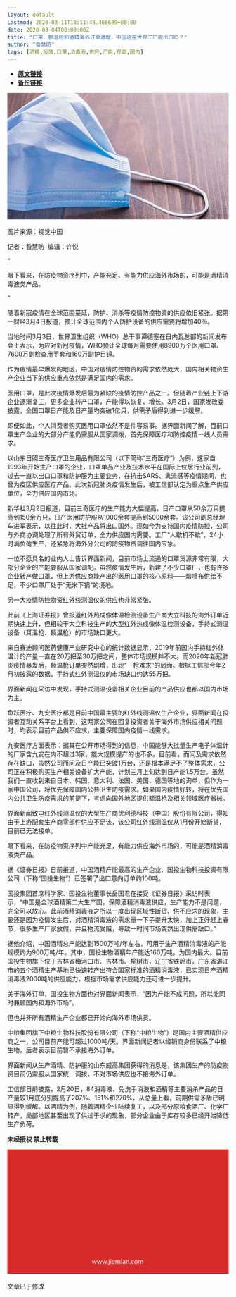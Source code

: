 ```yaml
---
layout: default
Lastmod: 2020-03-11T18:11:48.466689+00:00
date: 2020-03-04T00:00:00Z
title: "口罩、额温枪和酒精海外订单激增，中国这座世界工厂能出口吗？"
author: "昝慧昉"
tags: [酒精,疫情,口罩,消毒液,供应,产能,界面,国内]
---
```


* [**原文链接**](https://mp.weixin.qq.com/s/893JgYoBn9-KLSvYls2jFQ)
* [**备份链接**](http://archive.today/2rWIo)


![](/images/post/d778d7b73e552938c8db609a157d5b62.jpg)

图片来源：视觉中国

记者：昝慧昉  编辑：许悦

“

  

眼下看来，在防疫物资序列中，产能充足、有能力供应海外市场的，可能是酒精消毒液类产品。

  

”

随着新冠疫情在全球范围蔓延，防护、消杀等疫情防控物资的供应依旧紧张。据第一财经3月4日报道，预计全球范围内个人防护设备的供应需要将增加40％。  

当地时间3月3日，世界卫生组织（WHO）总干事谭德塞在日内瓦总部的新闻发布会上表示，为应对新冠疫情，WHO预计全球每月需要使用8900万个医用口罩、 7600万副检查用手套和160万副护目镜。

作为疫情最早爆发的地区，中国对疫情防控物资的需求依然庞大，国内相关物资生产企业当下的供应重点依然是满足国内的需求。

医用口罩，是此次疫情爆发后最为紧缺的疫情防控产品之一。但随着产业链上下游企业逐渐复工，更多企业转产口罩，产能得以恢复、增长。3月2日，国家发改委披露，全国口罩日产能及日产量均突破1亿只，供需矛盾得到进一步缓解。

即便如此，个人消费者购买医用口罩依然不是件容易事。据界面新闻了解，目前口罩生产企业的大部分产能仍需服从国家调拨，首先保障医疗和防控疫情一线人员需求。

以山东日照三奇医疗卫生用品有限公司（以下简称“三奇医疗”）为例，这家自1993年开始生产口罩的企业，口罩单品产业及技术水平在国际上位居行业前列，过去一直以出口口罩和防护服为主要业务，在抗击SARS、禽流感等疫情期间，也曾为疫区供应医疗产品。此次新冠肺炎疫情发生后，被工信部认定为重点生产供应单位，全力供应国内市场。

新华社3月2日报道，目前三奇医疗的生产能力大幅提高，日产口罩从50余万只提高到150余万只，日产医用防护服从1000余套提高到5000余套。该公司副总经理车进军表示，以往此时，大批产品将出口国外。现如今为支持国内疫情防控，公司与外商协调处理了所有外贸订单，全力供应国内需要。工厂“人歇机不歇”，24小时满负荷生产，还紧急将海外分公司的防疫物资调往国内应急。

一位不愿具名的业内人士告诉界面新闻，目前市场上流通的口罩货源非常有限，大部分企业的产能要服从国家调配。虽然疫情发生后，新建了不少口罩厂，也有许多企业转产做口罩，但上游供应商能产出的医用口罩的核心原料——熔喷布供给不足，不少口罩厂处于“无米下锅”的境地。

另一大疫情防控物资红外线测温仪的供应也非常紧张。

此前《上海证券报》曾报道红外热成像体温检测设备生产商大立科技的海外订单近期快速上升，但相较于大立科技生产的大型红外热成像体温检测设备，手持式测温设备（耳温枪、额温枪）的市场缺口更大。

来自赛迪顾问医药健康产业研究中心的统计数据显示，2019年前国内手持红外体温计的产量一直在20万把至30万把之间，整体市场规模并不大。而2020年新冠肺炎疫情暴发后，额温枪订单突然剧增，出现“一枪难求”的局面。根据工信部今年2月初披露的数据，手持式红外测温仪的市场缺口约达55万把。

界面新闻在采访中发现，手持式测温设备相关企业目前的产品供应也都以国内市场为主。

鱼跃医疗、九安医疗都是目前中国最主要的红外线测温仪生产企业，界面新闻在投资者互动关系平台上看到，这两家公司在回复投资者关于海外市场供应相关问题时，均表示目前产品供不应求，主要保障国内疫情一线需求。

九安医疗方面表示：据其在公开市场得到的信息，中国能够大批量生产电子体温计的厂家含九安在内不超过3家，能大规模提产的也不多。目前看，而问及需求依然存在缺口，虽然公司而问及日产能已突破1万台，还是根本满足不了整体需求，公司正在积极购买生产相关设备扩大产能，计划三月上旬达到日产能1.5万台。虽然我们一直收到来自日本、韩国、意大利、法国、美国、德国等地的询单，但作为一家中国公司，将优先保障国内公共卫生防疫需求。如果国内疫情好转，将在优先国内公共卫生防疫需求的前提下，考虑向国外地区提供额温枪及相关领域医疗器械。

界面新闻致电红外线测温仪的大型生产商优利德科技（中国）股份有限公司，得知由于上游配套生产商零部件供应不足该，该公司红外线测温仪从1月份开始断货，目前已无法接单。

眼下看来，在防疫物资序列中产能充足，有能力供应海外市场的，可能是酒精消毒液类产品。

据《证券日报》日前报道，中国酒精产能最高的生产企业、国投生物科技投资有限公司（下称“国投生物”）已签署了出口意向订单约100吨。

国投集团首席科学家、国投生物董事长岳国君在接受《证券日报》采访时表示，“中国是全球酒精第二大生产国，保障酒精消毒液供应，生产能力不是问题，完全可以放心。此前酒精消毒液之所以一度出现区域性断货、供不应求的现象，主要还是因为疫情发生后，对酒精消毒液的需求量一下子提升太快，加上正好赶上春节，很多生产厂家放假，并且物流受阻，导致一时间市场突然出现供需缺口。”

据他介绍，中国酒精总产能达到1500万吨/年左右，可用于生产酒精消毒液的产能规模约为900万吨/年。其中，国投生物酒精年产能达160万吨，为国内最大。目前国投生物旗下位于吉林省梅河口市、吉林市、榆树市，辽宁省铁岭市，广东省湛江市的五个酒精生产基地已快速转产出符合国家标准的酒精消毒液，已实现日产酒精消毒液2000吨的供应能力，根据市场需求供应能力还可进一步提升。

关于海外订单，国投生物方面也对界面新闻表示，“因为产能不成问题，所以能同时兼顾国内和海外市场”。

但也并非所有酒精生产企业都已开始向海外市场供货。

中粮集团旗下中粮生物科技股份有限公司（下称“中粮生物”）是国内主要酒精供应商之一，公司目前产能可超过1000吨/天。界面新闻记者以经销商身份联系了中粮生物，后者表示目前暂不承接海外订单。

界面新闻从生产酒精、防护服的山东威高集团获得的消息是，该集团生产的防疫物资目前仍需服从国家统一调拨，不对市场供应也不接海外订单。

工信部日前披露，2月20日，84消毒液、免洗手消液和酒精等主要消杀产品的日产量较1月底分别提高了207%、151%和270%，从总量上看，前期供需矛盾已明显得到缓解。以酒精为例，随着酒精企业陆续复工，以及部分原粮食酒厂、化学厂转产，局部地区甚至出现了供过于求的现象，部分企业由于库存较多已经开始降低生产负荷。

  

**未经授权 禁止转载**

  

  

![](/images/post/3ef9527fd7edfb43b0c70486c7a956af.jpg)  

文章已于修改

